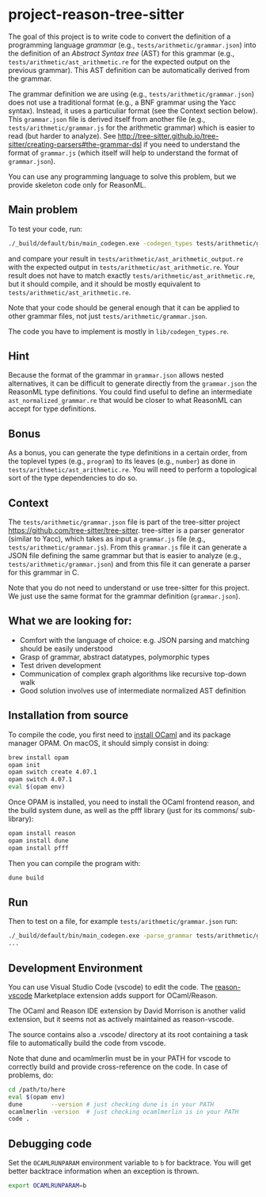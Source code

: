 # project-reason-tree-sitter

The goal of this project is to write code to convert the definition
of a programming language *grammar* (e.g., `tests/arithmetic/grammar.json`) into
the definition of an *Abstract Syntax tree* (AST) for this grammar
(e.g., `tests/arithmetic/ast_arithmetic.re` for the expected output on the
previous grammar). 
This AST definition can be automatically derived from the grammar.

The grammar definition we are using (e.g., `tests/arithmetic/grammar.json`)
does not use a traditional format (e.g., a BNF grammar using the Yacc syntax).
Instead, it uses a particuliar format (see the Context section below). 
This `grammar.json` file is derived itself from another file
(e.g., `tests/arithmetic/grammar.js` for the arithmetic grammar) which is
easier to read (but harder to analyze). 
See http://tree-sitter.github.io/tree-sitter/creating-parsers#the-grammar-dsl 
if you need to understand the format of `grammar.js`
(which itself will help to understand the format of `grammar.json`).

You can use any programming language to solve this problem, but we provide
skeleton code only for ReasonML.

## Main problem

To test your code, run: 
```bash
./_build/default/bin/main_codegen.exe -codegen_types tests/arithmetic/grammar.json > tests/arithmetic/ast_arithmetic_output.re
```
and compare your result in `tests/arithmetic/ast_arithmetic_output.re` with
the expected output in `tests/arithmetic/ast_arithmetic.re`.
Your result does not have to match exactly `tests/arithmetic/ast_arithmetic.re`,
but it should compile, and it should be mostly equivalent to
`tests/arithmetic/ast_arithmetic.re`.

Note that your code should be general enough that it can be applied to
other grammar files, not just `tests/arithmetic/grammar.json`.

The code you have to implement is mostly in `lib/codegen_types.re`.

## Hint

Because the format of the grammar in `grammar.json` allows nested
alternatives, it can be difficult to generate directly from the
`grammar.json` the ReasonML type definitions. You could find useful to
define an intermediate `ast_normalized_grammar.re` that would be closer
to what ReasonML can accept for type definitions.

## Bonus

As a bonus, you can generate the type definitions in a certain order,
from the toplevel types (e.g., `program`) to its leaves (e.g., `number`)
as done in `tests/arithmetic/ast_arithmetic.re`. You will need
to perform a topological sort of the type dependencies to do so.

## Context 

The `tests/arithmetic/grammar.json` file is part of the tree-sitter project
https://github.com/tree-sitter/tree-sitter. tree-sitter is a parser
generator (similar to Yacc), which takes as input a `grammar.js` file
(e.g., `tests/arithmetic/grammar.js`). From this `grammar.js` file it
can generate a JSON file defining the same grammar but that is easier
to analyze (e.g., `tests/arithmetic/grammar.json`) and from this file
it can generate a parser for this grammar in C. 

Note that you do not need to understand or use tree-sitter for this project.
We just use the same format for the grammar definition (`grammar.json`).

## What we are looking for:

* Comfort with the language of choice: e.g. JSON parsing and matching should be easily understood
* Grasp of grammar, abstract datatypes, polymorphic types
* Test driven development
* Communication of complex graph algorithms like recursive top-down walk
* Good solution involves use of intermediate normalized AST definition


## Installation from source

To compile the code, you first need to [install OCaml](https://opam.ocaml.org/doc/Install.html) and its package manager OPAM.
On macOS, it should simply consist in doing:

```bash
brew install opam
opam init
opam switch create 4.07.1
opam switch 4.07.1
eval $(opam env)
```

Once OPAM is installed, you need to install
the OCaml frontend reason, and the build system dune, as well as
the pfff library (just for its commons/ sub-library):

```bash
opam install reason
opam install dune
opam install pfff
```

Then you can compile the program with:

```bash
dune build
```

## Run

Then to test on a file, for example `tests/arithmetic/grammar.json`
run:

```bash
./_build/default/bin/main_codegen.exe -parse_grammar tests/arithmetic/grammar.json
...
```

## Development Environment

You can use Visual Studio Code (vscode) to edit the code.
The [reason-vscode](https://marketplace.visualstudio.com/items?itemName=jaredly.reason-vscode) Marketplace extension adds support for OCaml/Reason.

The OCaml and Reason IDE extension by David Morrison is another valid
extension, but it seems not as actively maintained as reason-vscode.

The source contains also a .vscode/ directory at its root
containing a task file to automatically build the code from vscode.

Note that dune and ocamlmerlin must be in your PATH for vscode to correctly
build and provide cross-reference on the code. In case of problems, do:

```bash
cd /path/to/here
eval $(opam env)
dune        --version # just checking dune is in your PATH
ocamlmerlin -version  # just checking ocamlmerlin is in your PATH
code .
```

## Debugging code

Set the `OCAMLRUNPARAM` environment variable to `b` for backtrace. 
You will get better backtrace information when an exception is thrown.

```bash
export OCAMLRUNPARAM=b
```
